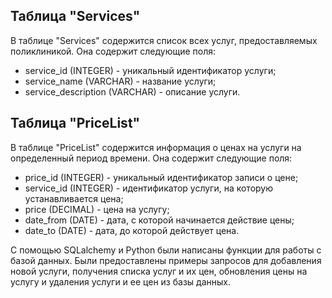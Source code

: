 ## Таблица "Services"
В таблице "Services" содержится список всех услуг, предоставляемых поликлиникой. Она содержит следующие поля:

 - service_id (INTEGER) - уникальный идентификатор услуги;
 - service_name (VARCHAR) - название услуги;
 - service_description (VARCHAR) - описание услуги.

## Таблица "PriceList"
В таблице "PriceList" содержится информация о ценах на услуги на определенный период времени. Она содержит следующие поля:

 - price_id (INTEGER) - уникальный идентификатор записи о цене;
 - service_id (INTEGER) - идентификатор услуги, на которую устанавливается цена;
 - price (DECIMAL) - цена на услугу;
 - date_from (DATE) - дата, с которой начинается действие цены;
 - date_to (DATE) - дата, до которой действует цена.

С помощью SQLalchemy и Python были написаны функции для работы с базой данных. Были предоставлены примеры запросов для добавления новой услуги, получения списка услуг и их цен, обновления цены на услугу и удаления услуги и ее цен из базы данных.
